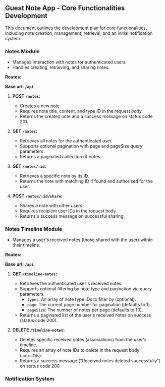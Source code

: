 ## Guest Note App - Core Functionalities Development

This document outlines the development plan for core functionalities, including note creation, management, retrieval, and an initial notification system.

### Notes Module

- Manages interaction with notes for authenticated users.
- Handles creating, retrieving, and sharing notes.

**Routes:**

**Base url: `/api`**

1. **POST `/notes`:**
    - Creates a new note.
    - Requires note title, content, and type ID in the request body.
    - Returns the created note and a success message on status code 201.

2. **GET `/notes`:**
    - Retrieves all notes for the authenticated user.
    - Supports optional pagination with page and pageSize query parameters.
    - Returns a paginated collection of notes.

3. **GET `/notes/:id`:**
    - Retrieves a specific note by its ID.
    - Returns the note with matching ID if found and authorized for the user.

4. **POST `/notes/:id/share`:**
    - Shares a note with other users.
    - Requires recipient user IDs in the request body.
    - Returns a success message on successful sharing.

### Notes Timeline Module

- Manages a user's received notes (those shared with the user) within their timeline.

**Routes:**

**Base url: `/api`**

1. **GET `/timeline-notes`:**
    - Retrieves the authenticated user's received notes.
    - Supports optional filtering by note type and pagination via query parameters:
        - `types`: An array of note type IDs to filter by (optional).
        - `page`: The current page number for pagination (defaults to 1).
        - `pageSize`: The number of notes per page (defaults to 10).
    - Returns a paginated list of the user's received notes on success (status code 200).

2. **DELETE `/timeline-notes`:**
    - Deletes specific received notes (associations) from the user's timeline.
    - Requires an array of note IDs to delete in the request body (`notesIds`).
    - Returns a success message ("Received notes deleted successfully") on status code 200.

### Notification System



